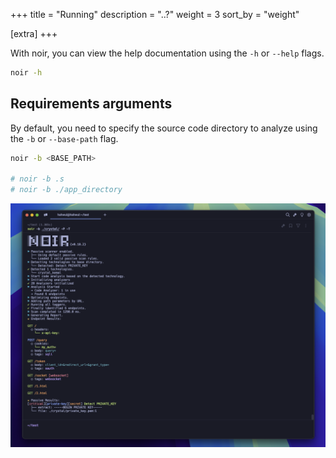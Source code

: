 +++
title = "Running"
description = "..?"
weight = 3
sort_by = "weight"

[extra]
+++

With noir, you can view the help documentation using the `-h` or `--help` flags.

```bash
noir -h
```

## Requirements arguments

By default, you need to specify the source code directory to analyze using the `-b` or `--base-path` flag.

```bash
noir -b <BASE_PATH>

# noir -b .s
# noir -b ./app_directory
```

![](./running.png)
